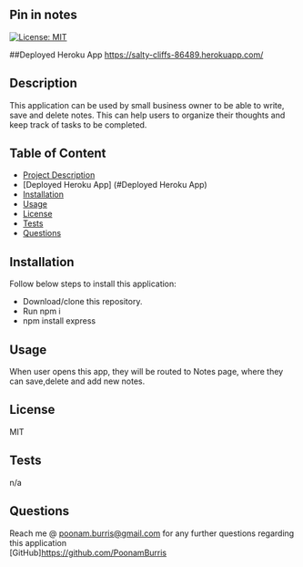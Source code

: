 ## Pin in notes
[![License: MIT](https://img.shields.io/badge/License-MIT-yellow.svg)](https://opensource.org/licenses/MIT)

##Deployed Heroku App
https://salty-cliffs-86489.herokuapp.com/

## Description
  This application can be used by small business owner to be able to write, save and delete notes. This can help users to organize their thoughts and keep track of tasks to be completed.
  
  ## Table of Content
  - [Project Description](#Description)
  - [Deployed Heroku App] (#Deployed Heroku App)
  - [Installation](#Installation)
  - [Usage](#Usage)
  - [License](#License)
  - [Tests](#Tests)
  - [Questions](#Questions)
  
  ## Installation
  Follow below steps to install this application:
  - Download/clone this repository.
  - Run npm i 
  - npm install express
    
  ## Usage
  When user opens this app, they will be routed to Notes page, where they can save,delete and add new notes.
  
  ## License
  MIT
  
  ## Tests
  n/a

  ## Questions
  Reach me @ poonam.burris@gmail.com for any further questions regarding this application
  <br>
  [GitHub]https://github.com/PoonamBurris
  
